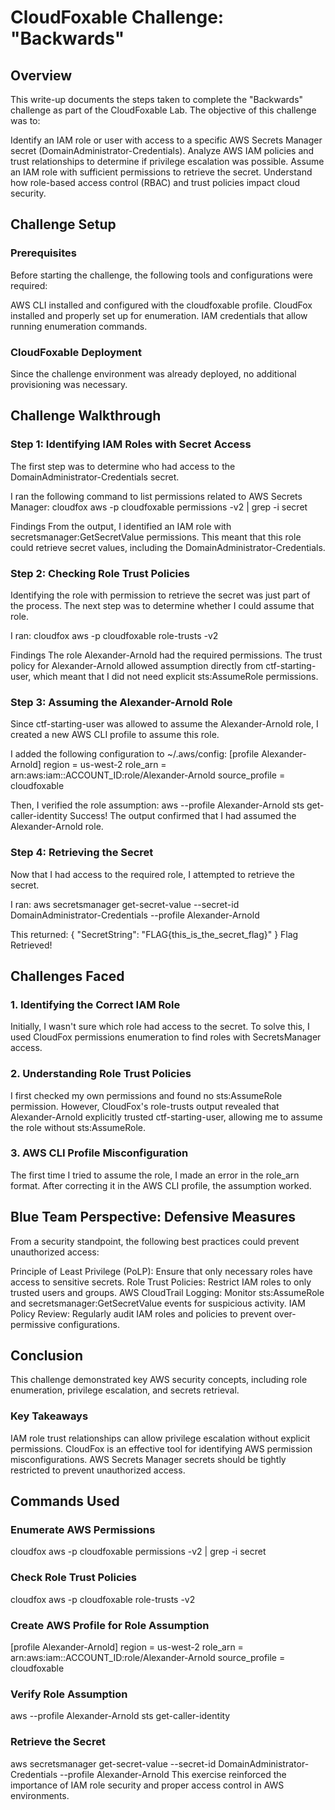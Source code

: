 # CloudFoxable Challenge: "Backwards"

## Overview
This write-up documents the steps taken to complete the "Backwards" challenge as part of the CloudFoxable Lab. The objective of this challenge was to:

Identify an IAM role or user with access to a specific AWS Secrets Manager secret (DomainAdministrator-Credentials).
Analyze AWS IAM policies and trust relationships to determine if privilege escalation was possible.
Assume an IAM role with sufficient permissions to retrieve the secret.
Understand how role-based access control (RBAC) and trust policies impact cloud security.

## Challenge Setup

### Prerequisites
Before starting the challenge, the following tools and configurations were required:

AWS CLI installed and configured with the cloudfoxable profile.
CloudFox installed and properly set up for enumeration.
IAM credentials that allow running enumeration commands.

### CloudFoxable Deployment
Since the challenge environment was already deployed, no additional provisioning was necessary.

## Challenge Walkthrough

### Step 1: Identifying IAM Roles with Secret Access
The first step was to determine who had access to the DomainAdministrator-Credentials secret.

I ran the following command to list permissions related to AWS Secrets Manager:
cloudfox aws -p cloudfoxable permissions -v2 | grep -i secret

Findings
From the output, I identified an IAM role with secretsmanager:GetSecretValue permissions. This meant that this role could retrieve secret values, including the DomainAdministrator-Credentials.

### Step 2: Checking Role Trust Policies
Identifying the role with permission to retrieve the secret was just part of the process. The next step was to determine whether I could assume that role.

I ran:
cloudfox aws -p cloudfoxable role-trusts -v2

Findings
The role Alexander-Arnold had the required permissions.
The trust policy for Alexander-Arnold allowed assumption directly from ctf-starting-user, which meant that I did not need explicit sts:AssumeRole permissions.

### Step 3: Assuming the Alexander-Arnold Role
Since ctf-starting-user was allowed to assume the Alexander-Arnold role, I created a new AWS CLI profile to assume this role.

I added the following configuration to ~/.aws/config:
[profile Alexander-Arnold]
region = us-west-2
role_arn = arn:aws:iam::ACCOUNT_ID:role/Alexander-Arnold
source_profile = cloudfoxable

Then, I verified the role assumption:
aws --profile Alexander-Arnold sts get-caller-identity
Success! The output confirmed that I had assumed the Alexander-Arnold role.

### Step 4: Retrieving the Secret
Now that I had access to the required role, I attempted to retrieve the secret.

I ran:
aws secretsmanager get-secret-value --secret-id DomainAdministrator-Credentials --profile Alexander-Arnold

This returned:
{
  "SecretString": "FLAG{this_is_the_secret_flag}"
}
Flag Retrieved!

## Challenges Faced
### 1. Identifying the Correct IAM Role
Initially, I wasn't sure which role had access to the secret. To solve this, I used CloudFox permissions enumeration to find roles with SecretsManager access.

### 2. Understanding Role Trust Policies
I first checked my own permissions and found no sts:AssumeRole permission. However, CloudFox's role-trusts output revealed that Alexander-Arnold explicitly trusted ctf-starting-user, allowing me to assume the role without sts:AssumeRole.

### 3. AWS CLI Profile Misconfiguration
The first time I tried to assume the role, I made an error in the role_arn format. After correcting it in the AWS CLI profile, the assumption worked.

## Blue Team Perspective: Defensive Measures
From a security standpoint, the following best practices could prevent unauthorized access:

Principle of Least Privilege (PoLP): Ensure that only necessary roles have access to sensitive secrets.
Role Trust Policies: Restrict IAM roles to only trusted users and groups.
AWS CloudTrail Logging: Monitor sts:AssumeRole and secretsmanager:GetSecretValue events for suspicious activity.
IAM Policy Review: Regularly audit IAM roles and policies to prevent over-permissive configurations.

## Conclusion
This challenge demonstrated key AWS security concepts, including role enumeration, privilege escalation, and secrets retrieval.

### Key Takeaways
IAM role trust relationships can allow privilege escalation without explicit permissions.
CloudFox is an effective tool for identifying AWS permission misconfigurations.
AWS Secrets Manager secrets should be tightly restricted to prevent unauthorized access.

## Commands Used

### Enumerate AWS Permissions
cloudfox aws -p cloudfoxable permissions -v2 | grep -i secret

### Check Role Trust Policies
cloudfox aws -p cloudfoxable role-trusts -v2

### Create AWS Profile for Role Assumption
[profile Alexander-Arnold]
region = us-west-2
role_arn = arn:aws:iam::ACCOUNT_ID:role/Alexander-Arnold
source_profile = cloudfoxable

### Verify Role Assumption
aws --profile Alexander-Arnold sts get-caller-identity

### Retrieve the Secret
aws secretsmanager get-secret-value --secret-id DomainAdministrator-Credentials --profile Alexander-Arnold
This exercise reinforced the importance of IAM role security and proper access control in AWS environments.

